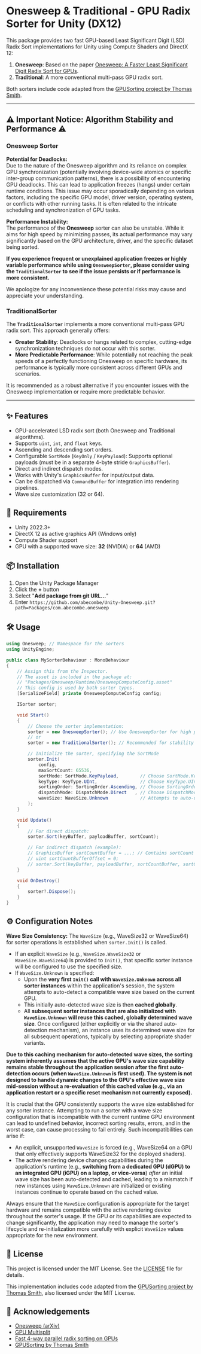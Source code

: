 # Onesweep & Traditional - GPU Radix Sorter for Unity (DX12)

This package provides two fast GPU-based Least Significant Digit (LSD) Radix Sort implementations for Unity using Compute Shaders and DirectX 12:

1.  **Onesweep**: Based on the paper [Onesweep: A Faster Least Significant Digit Radix Sort for GPUs](https://arxiv.org/abs/2206.01784).
2.  **Traditional**: A more conventional multi-pass GPU radix sort.

Both sorters include code adapted from the [GPUSorting project by Thomas Smith](https://github.com/b0nes164/GPUSorting).

-----

## ⚠️ Important Notice: Algorithm Stability and Performance ⚠️

### Onesweep Sorter

**Potential for Deadlocks:**  
Due to the nature of the Onesweep algorithm and its reliance on complex GPU synchronization (potentially involving device-wide atomics or specific inter-group communication patterns), there is a possibility of encountering GPU deadlocks. This can lead to application freezes (hangs) under certain runtime conditions. This issue may occur sporadically depending on various factors, including the specific GPU model, driver version, operating system, or conflicts with other running tasks. It is often related to the intricate scheduling and synchronization of GPU tasks.

**Performance Instability:**  
The performance of the **Onesweep** sorter can also be unstable. While it aims for high speed by minimizing passes, its actual performance may vary significantly based on the GPU architecture, driver, and the specific dataset being sorted.

**If you experience frequent or unexplained application freezes or highly variable performance while using `OnesweepSorter`, please consider using the `TraditionalSorter` to see if the issue persists or if performance is more consistent.**

We apologize for any inconvenience these potential risks may cause and appreciate your understanding.

### TraditionalSorter

The **`TraditionalSorter`** implements a more conventional multi-pass GPU radix sort. This approach generally offers:

* **Greater Stability**: Deadlocks or hangs related to complex, cutting-edge synchronization techniques do not occur with this sorter.
* **More Predictable Performance**: While potentially not reaching the peak speeds of a perfectly functioning Onesweep on specific hardware, its performance is typically more consistent across different GPUs and scenarios.

It is recommended as a robust alternative if you encounter issues with the Onesweep implementation or require more predictable behavior.

-----

## ✨ Features

* GPU-accelerated LSD radix sort (both Onesweep and Traditional algorithms).
* Supports `uint`, `int`, and `float` keys.
* Ascending and descending sort orders.
* Configurable `SortMode` (`KeyOnly` / `KeyPayload`): Supports optional payloads (must be in a separate 4-byte stride `GraphicsBuffer`).
* Direct and indirect dispatch modes.
* Works with Unity's `GraphicsBuffer` for input/output data.
* Can be dispatched via `CommandBuffer` for integration into rendering pipelines.
* Wave size customization (32 or 64).

## 🚀 Requirements

* Unity 2022.3+
* DirectX 12 as active graphics API (Windows only)
* Compute Shader support
* GPU with a supported wave size: **32** (NVIDIA) or **64** (AMD)

## 📦 Installation

1.  Open the Unity Package Manager
2.  Click the **+** button
3.  Select "**Add package from git URL...**"
4.  Enter `https://github.com/abecombe/Unity-Onesweep.git?path=Packages/com.abecombe.onesweep`

## 🛠 Usage

```csharp
using Onesweep; // Namespace for the sorters
using UnityEngine;

public class MySorterBehaviour : MonoBehaviour
{
    // Assign this from the Inspector.
    // The asset is included in the package at:
    // "Packages/Onesweep/Runtime/OnesweepComputeConfig.asset"
    // This config is used by both sorter types.
    [SerializeField] private OnesweepComputeConfig config;

    ISorter sorter;

    void Start()
    {
        // Choose the sorter implementation:
        sorter = new OnesweepSorter(); // Use OnesweepSorter for high performance, but be aware of potential deadlocks and performance instability
        // or
        sorter = new TraditionalSorter(); // Recommended for stability and predictable performance

        // Initialize the sorter, specifying the SortMode
        sorter.Init(
            config,
            maxSortCount: 65536,
            sortMode: SortMode.KeyPayload,        // Choose SortMode.KeyOnly or SortMode.KeyPayload
            keyType: KeyType.UInt,                // Choose KeyType.UInt, KeyType.Int, or KeyType.Float
            sortingOrder: SortingOrder.Ascending, // Choose SortingOrder.Ascending or SortingOrder.Descending
            dispatchMode: DispatchMode.Direct   , // Choose DispatchMode.Direct or DispatchMode.Indirect
            waveSize: WaveSize.Unknown            // Attempts to auto-detect, or set explicitly e.g., WaveSize.WaveSize32 or WaveSize.WaveSize64
        );
    }

    void Update()
    {
        // For direct dispatch:
        sorter.Sort(keyBuffer, payloadBuffer, sortCount);

        // For indirect dispatch (example):
        // GraphicsBuffer sortCountBuffer = ...; // Contains sortCount at sortCountBufferOffset
        // uint sortCountBufferOffset = 0;
        // sorter.Sort(keyBuffer, payloadBuffer, sortCountBuffer, sortCountBufferOffset);
    }

    void OnDestroy()
    {
        sorter?.Dispose();
    }
}
```

## ⚙️ Configuration Notes

**Wave Size Consistency:**
The `WaveSize` (e.g., WaveSize32 or WaveSize64) for sorter operations is established when `sorter.Init()` is called.
* If an explicit `WaveSize` (e.g., `WaveSize.WaveSize32` or `WaveSize.WaveSize64`) is provided to `Init()`, that specific sorter instance will be configured to use the specified size.
* If `WaveSize.Unknown` is specified:
    * Upon the **very first `Init()` call with `WaveSize.Unknown` across all sorter instances** within the application's session, the system attempts to auto-detect a compatible wave size based on the current GPU.
    * This initially auto-detected wave size is then **cached globally**.
    * All **subsequent sorter instances that are also initialized with `WaveSize.Unknown` will reuse this cached, globally determined wave size**.
      Once configured (either explicitly or via the shared auto-detection mechanism), an instance uses its determined wave size for all subsequent operations, typically by selecting appropriate shader variants.

**Due to this caching mechanism for auto-detected wave sizes, the sorting system inherently assumes that the active GPU's wave size capability remains stable throughout the application session after the first auto-detection occurs (when `WaveSize.Unknown` is first used). The system is not designed to handle dynamic changes to the GPU's effective wave size mid-session without a re-evaluation of this cached value (e.g., via an application restart or a specific reset mechanism not currently exposed).**

It is crucial that the GPU consistently supports the wave size established for any sorter instance. Attempting to run a sorter with a wave size configuration that is incompatible with the current runtime GPU environment can lead to undefined behavior, incorrect sorting results, errors, and in the worst case, can cause processing to fail entirely. Such incompatibilities can arise if:
* An explicit, unsupported `WaveSize` is forced (e.g., WaveSize64 on a GPU that only effectively supports WaveSize32 for the deployed shaders).
* The active rendering device changes capabilities during the application's runtime (e.g., **switching from a dedicated GPU (dGPU) to an integrated GPU (iGPU) on a laptop, or vice-versa**) *after* an initial wave size has been auto-detected and cached, leading to a mismatch if new instances using `WaveSize.Unknown` are initialized or existing instances continue to operate based on the cached value.

Always ensure that the `WaveSize` configuration is appropriate for the target hardware and remains compatible with the active rendering device throughout the sorter's usage. If the GPU or its capabilities are expected to change significantly, the application may need to manage the sorter's lifecycle and re-initialization more carefully with explicit `WaveSize` values appropriate for the new environment.

## 📄 License

This project is licensed under the MIT License. See the [LICENSE](LICENSE) file for details.

This implementation includes code adapted from the [GPUSorting project by Thomas Smith](https://github.com/b0nes164/GPUSorting), also licensed under the MIT License.

## 💬 Acknowledgements

* [Onesweep (arXiv)](https://arxiv.org/abs/2206.01784)
* [GPU Multisplit](https://madalgo.au.dk/fileadmin/madalgo/OA_PDF_s/C417.pdf)
* [Fast 4-way parallel radix sorting on GPUs](http://www.sci.utah.edu/publications/Ha2009b/Ha_CGF2009.pdf)
* [GPUSorting by Thomas Smith](https://github.com/b0nes164/GPUSorting)